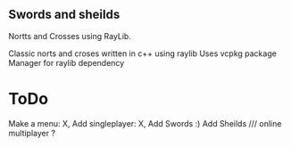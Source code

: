 ## Swords and sheilds
  Nortts and Crosses using RayLib.

Classic norts and croses written in c++ using raylib
Uses vcpkg package Manager for raylib dependency


# ToDo
  Make a menu: X, 
  Add singleplayer: X,
  Add Swords :)
  Add Sheilds ///
  online multiplayer ?
